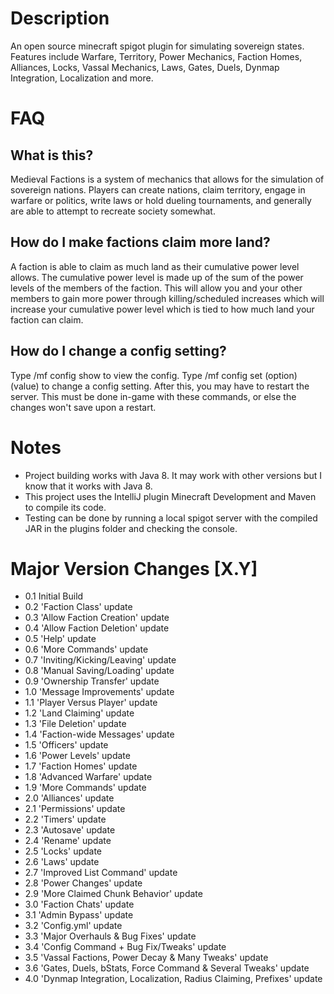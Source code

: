 # Description
An open source minecraft spigot plugin for simulating sovereign states. Features include Warfare, Territory, Power Mechanics, Faction Homes, Alliances, Locks, Vassal Mechanics, Laws, Gates, Duels, Dynmap Integration, Localization and more.

# FAQ
## What is this?
Medieval Factions is a system of mechanics that allows for the simulation of sovereign nations. Players can create nations, claim territory, engage in warfare or politics, write laws or hold dueling tournaments, and generally are able to attempt to recreate society somewhat.

## How do I make factions claim more land?
A faction is able to claim as much land as their cumulative power level allows. The cumulative power level is made up of the sum of the power levels of the members of the faction. This will allow you and your other members to gain more power through killing/scheduled increases which will increase your cumulative power level which is tied to how much land your faction can claim.

## How do I change a config setting?
Type /mf config show to view the config. Type /mf config set (option) (value) to change a config setting. After this, you may have to restart the server. This must be done in-game with these commands, or else the changes won't save upon a restart.

# Notes
- Project building works with Java 8. It may work with other versions but I know that it works with Java 8.
- This project uses the IntelliJ plugin Minecraft Development and Maven to compile its code.
- Testing can be done by running a local spigot server with the compiled JAR in the plugins folder and checking the console.

# Major Version Changes [X.Y]
- 0.1 Initial Build
- 0.2 'Faction Class' update
- 0.3 'Allow Faction Creation' update
- 0.4 'Allow Faction Deletion' update
- 0.5 'Help' update
- 0.6 'More Commands' update
- 0.7 'Inviting/Kicking/Leaving' update
- 0.8 'Manual Saving/Loading' update
- 0.9 'Ownership Transfer' update
- 1.0 'Message Improvements' update
- 1.1 'Player Versus Player' update
- 1.2 'Land Claiming' update
- 1.3 'File Deletion' update
- 1.4 'Faction-wide Messages' update
- 1.5 'Officers' update
- 1.6 'Power Levels' update
- 1.7 'Faction Homes' update
- 1.8 'Advanced Warfare' update
- 1.9 'More Commands' update
- 2.0 'Alliances' update
- 2.1 'Permissions' update
- 2.2 'Timers' update
- 2.3 'Autosave' update
- 2.4 'Rename' update
- 2.5 'Locks' update
- 2.6 'Laws' update
- 2.7 'Improved List Command' update
- 2.8 'Power Changes' update
- 2.9 'More Claimed Chunk Behavior' update
- 3.0 'Faction Chats' update
- 3.1 'Admin Bypass' update
- 3.2 'Config.yml' update
- 3.3 'Major Overhauls & Bug Fixes' update
- 3.4 'Config Command + Bug Fix/Tweaks' update
- 3.5 'Vassal Factions, Power Decay & Many Tweaks' update
- 3.6 'Gates, Duels, bStats, Force Command & Several Tweaks' update
- 4.0 'Dynmap Integration, Localization, Radius Claiming, Prefixes' update
